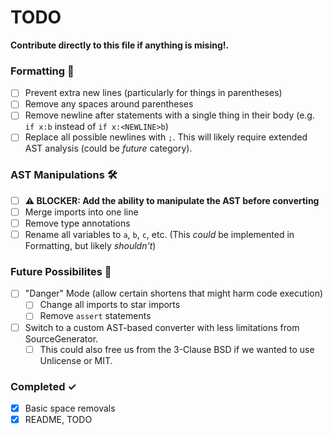 # TODO
**Contribute directly to this file if anything is mising!.**

### Formatting 🧹

- [ ] Prevent extra new lines (particularly for things in parentheses)
- [ ] Remove any spaces around parentheses
- [ ] Remove newline after statements with a single thing in their body (e.g. `if x:b` instead of `if x:<NEWLINE>b`)
- [ ] Replace all possible newlines with `;`. This will likely require extended AST analysis (could be *future* category).

### AST Manipulations 🛠
- [ ] **⚠ BLOCKER: Add the ability to manipulate the AST before converting**
- [ ] Merge imports into one line
- [ ] Remove type annotations
- [ ] Rename all variables to `a`, `b`, `c`, etc. (This *could* be implemented in Formatting, but likely *shouldn't*)

### Future Possibilites 🔮
- [ ] "Danger" Mode (allow certain shortens that might harm code execution)
  - [ ] Change all imports to star imports
  - [ ] Remove `assert` statements
- [ ] Switch to a custom AST-based converter with less limitations from SourceGenerator.
  - [ ] This could also free us from the 3-Clause BSD if we wanted to use Unlicense or MIT.

### Completed ✓
- [x] Basic space removals
- [x] README, TODO
